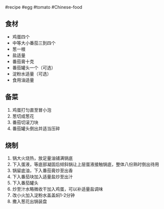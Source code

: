 #recipe #egg #tomato #Chinese-food 
## 食材
* 鸡蛋四个
* 中等大小番茄三到四个
* 葱一根
* 盐适量
* 番茄膏十克
* 番茄罐头一个（可选）
* 淀粉水适量（可选）
* 食用油适量
## 备菜
1. 鸡蛋打匀直至冒小泡
2. 葱切成葱花
3. 番茄切滚刀块
4. 番茄罐头倒出并适当压碎
## 烧制
1. 锅大火烧热，放足量油铺满锅底
2. 下入蛋液，等底部凝固后倾斜锅让上层蛋液接触锅底，整体八份熟时倒出待用
3. 锅留底油，下入番茄膏炒至出香
4. 下入番茄块加入适量盐炒至出汁
5. 下入番茄罐头
6. 炒至汁水略微收干加入鸡蛋，可以补适量盐调味
7. 改小火加入淀粉水盖盖焖1-2分钟
8. 撒入葱花出锅装盘